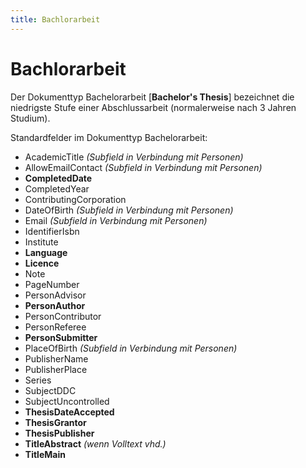 ```yaml
---
title: Bachlorarbeit
---
```


# Bachlorarbeit

Der Dokumenttyp Bachelorarbeit [**Bachelor's Thesis**] bezeichnet die niedrigste Stufe einer
Abschlussarbeit (normalerweise nach 3 Jahren Studium).

Standardfelder im Dokumenttyp Bachelorarbeit:

* AcademicTitle *(Subfield in Verbindung mit Personen)*
* AllowEmailContact *(Subfield in Verbindung mit Personen)*
* **CompletedDate**
* CompletedYear
* ContributingCorporation
* DateOfBirth *(Subfield in Verbindung mit Personen)*
* Email *(Subfield in Verbindung mit Personen)*
* IdentifierIsbn
* Institute
* **Language**
* **Licence**
* Note
* PageNumber
* PersonAdvisor
* **PersonAuthor**
* PersonContributor
* PersonReferee
* **PersonSubmitter**
* PlaceOfBirth *(Subfield in Verbindung mit Personen)*
* PublisherName
* PublisherPlace
* Series
* SubjectDDC
* SubjectUncontrolled
* **ThesisDateAccepted**
* **ThesisGrantor**
* **ThesisPublisher**
* **TitleAbstract** *(wenn Volltext vhd.)*
* **TitleMain**
